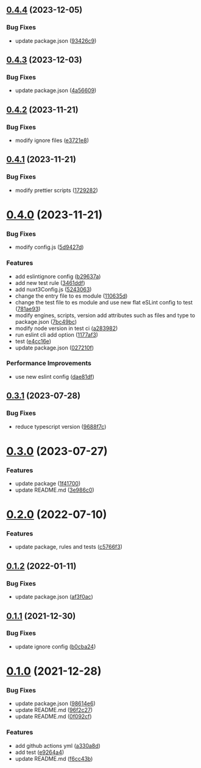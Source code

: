 ## [0.4.4](https://github.com/VicSolWang/eslint-config-wzx-nuxt/compare/v0.4.3...v0.4.4) (2023-12-05)


### Bug Fixes

* update package.json ([93426c9](https://github.com/VicSolWang/eslint-config-wzx-nuxt/commit/93426c9541e68dabae472aaf55a8fafdd37159c6))

## [0.4.3](https://github.com/VicSolWang/eslint-config-wzx-nuxt/compare/v0.4.2...v0.4.3) (2023-12-03)


### Bug Fixes

* update package.json ([4a56609](https://github.com/VicSolWang/eslint-config-wzx-nuxt/commit/4a56609d70cbb74d914d7aa5c20830035da30fc2))

## [0.4.2](https://github.com/VicSolWang/eslint-config-wzx-nuxt/compare/v0.4.1...v0.4.2) (2023-11-21)


### Bug Fixes

* modify ignore files ([e3721e8](https://github.com/VicSolWang/eslint-config-wzx-nuxt/commit/e3721e8f3dd814a54a74666540c3aac4b5266bea))

## [0.4.1](https://github.com/VicSolWang/eslint-config-wzx-nuxt/compare/v0.4.0...v0.4.1) (2023-11-21)


### Bug Fixes

* modify prettier scripts ([1729282](https://github.com/VicSolWang/eslint-config-wzx-nuxt/commit/1729282dbab67909015b638dd5a3a19608b7c692))

# [0.4.0](https://github.com/VicSolWang/eslint-config-wzx-nuxt/compare/v0.3.1...v0.4.0) (2023-11-21)


### Bug Fixes

* modify config.js ([5d9427d](https://github.com/VicSolWang/eslint-config-wzx-nuxt/commit/5d9427d97754d7ca703aebf228be5eb91fe209c2))


### Features

* add eslintignore config ([b29637a](https://github.com/VicSolWang/eslint-config-wzx-nuxt/commit/b29637a7d50c57f9bfaa4e3192209c29d2985e5e))
* add new test rule ([3461ddf](https://github.com/VicSolWang/eslint-config-wzx-nuxt/commit/3461ddfb1a4af97834b439b89e7717146c5e2ee1))
* add nuxt3Config.js ([5243063](https://github.com/VicSolWang/eslint-config-wzx-nuxt/commit/524306339779bca9d164fa26c266faf2eece3661))
* change the entry file to es module ([110635d](https://github.com/VicSolWang/eslint-config-wzx-nuxt/commit/110635d90cfab514264811c13f16e53cb0bef282))
* change the test file to es module and use new flat eSLint config to test ([781ae93](https://github.com/VicSolWang/eslint-config-wzx-nuxt/commit/781ae9386327ab5d07c6e41e44511e7683a6faa4))
* modify engines, scripts, version add attributes such as files and type to package.json ([7bc49bc](https://github.com/VicSolWang/eslint-config-wzx-nuxt/commit/7bc49bcbbce51dd7723a8e791de244fee4223f6e))
* modify node version in test ci ([a283982](https://github.com/VicSolWang/eslint-config-wzx-nuxt/commit/a2839825183a1c5b6bc304125d18c223d8aadb28))
* run eslint cli add option ([1177af3](https://github.com/VicSolWang/eslint-config-wzx-nuxt/commit/1177af3a724f3a8ff2cbdb701c33390dbc7ffcb3))
* test ([e4cc16e](https://github.com/VicSolWang/eslint-config-wzx-nuxt/commit/e4cc16e85c43194eed5625f1ed494f4a6b089134))
* update package.json ([027210f](https://github.com/VicSolWang/eslint-config-wzx-nuxt/commit/027210f6102f32410497b80ca937ec189f22d87d))


### Performance Improvements

* use new eslint config ([dae81df](https://github.com/VicSolWang/eslint-config-wzx-nuxt/commit/dae81dfb97fb173067b5ce89a06b19d087e966da))

## [0.3.1](https://github.com/VicSolWang/eslint-config-wzx-nuxt/compare/v0.3.0...v0.3.1) (2023-07-28)


### Bug Fixes

* reduce typescript version ([9688f7c](https://github.com/VicSolWang/eslint-config-wzx-nuxt/commit/9688f7cfd9b08c1c616f05453bf02e708c93da44))

# [0.3.0](https://github.com/VicSolWang/eslint-config-wzx-nuxt/compare/v0.2.0...v0.3.0) (2023-07-27)


### Features

* update package ([1f41700](https://github.com/VicSolWang/eslint-config-wzx-nuxt/commit/1f417002c50e5876c72e5ef75f0f5702081e1abb))
* update README.md ([3e986c0](https://github.com/VicSolWang/eslint-config-wzx-nuxt/commit/3e986c0b44ec09b25f3b085abc2321b421496fd4))

# [0.2.0](https://github.com/VicSolWang/eslint-config-wzx-nuxt/compare/v0.1.2...v0.2.0) (2022-07-10)


### Features

* update package, rules and tests ([c5766f3](https://github.com/VicSolWang/eslint-config-wzx-nuxt/commit/c5766f3af86c9d062bb8d17b0fc26a1e9afa1f37))

## [0.1.2](https://github.com/VicSolWang/eslint-config-wzx-nuxt/compare/v0.1.1...v0.1.2) (2022-01-11)


### Bug Fixes

* update package.json ([af3f0ac](https://github.com/VicSolWang/eslint-config-wzx-nuxt/commit/af3f0ac64b43692bb9fd9f7ffef6502019b99fcd))

## [0.1.1](https://github.com/VicSolWang/eslint-config-wzx-nuxt/compare/v0.1.0...v0.1.1) (2021-12-30)


### Bug Fixes

* update ignore config ([b0cba24](https://github.com/VicSolWang/eslint-config-wzx-nuxt/commit/b0cba243f7f714b9a57de6c131a8950e2d75601e))

# [0.1.0](https://github.com/VicSolWang/eslint-config-wzx-nuxt/compare/v0.0.1...v0.1.0) (2021-12-28)


### Bug Fixes

* update package.json ([98614e6](https://github.com/VicSolWang/eslint-config-wzx-nuxt/commit/98614e6063b60cb74dfed5e1510f6365f3741674))
* update README.md ([96f2c27](https://github.com/VicSolWang/eslint-config-wzx-nuxt/commit/96f2c279e4441b37096d30f5ea8b085947f62938))
* update README.md ([0f092cf](https://github.com/VicSolWang/eslint-config-wzx-nuxt/commit/0f092cf3e4855cccf3b73ae8a2bd2800afe03c3b))


### Features

* add github actions yml ([a330a8d](https://github.com/VicSolWang/eslint-config-wzx-nuxt/commit/a330a8dd68bc4f201dbb5cb1ac1d9999f393e39d))
* add test ([e9264a4](https://github.com/VicSolWang/eslint-config-wzx-nuxt/commit/e9264a4611d9774378abcc58225806594e83f097))
* update README.md ([f6cc43b](https://github.com/VicSolWang/eslint-config-wzx-nuxt/commit/f6cc43b6e3211868175893c70dfc7a1f424ad577))
